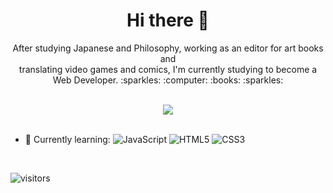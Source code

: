 <h1 align=center> Hi there 👋</h1> 

<p align=center>
After studying Japanese and Philosophy, working as an editor for art books and <br> translating video games and comics, I'm currently studying to become a Web Developer. :sparkles: :computer: :books: :sparkles: 
<br>
<br>
 
<div align=center>
<img src= https://media.giphy.com/media/OMK7LRBedcnhm/giphy.gif>
</div>

<br>

- :bug: Currently learning:  ![JavaScript](https://img.shields.io/badge/-JavaScript-yellow?style=flat-circle&logo=javascript) ![HTML5](https://img.shields.io/badge/-HTML5-yellow?style=flat-circle&logo=html5) ![CSS3](https://img.shields.io/badge/-CSS3-yellow?style=flat-circle&logo=css3)
<!--
<import swift from 'programming-languages-logos/src/swift/swift.svg'>
 -->
 </p>
<br>

![visitors](https://visitor-badge.glitch.me/badge?page_id=AnH13-6.visitor-badge&left_color=purple&right_color=pink)

<!--
**AnH13-6/AnH13-6** is a ✨ _special_ ✨ repository because its `README.md` (this file) appears on your GitHub profile.

Here are some ideas to get you started:

- 🔭 I’m currently working on ...
- 🌱 I’m currently learning ...
- 👯 I’m looking to collaborate on ...
- 🤔 I’m looking for help with ...
- 💬 Ask me about ...
- 📫 How to reach me: ...
- 😄 Pronouns: ...
- ⚡ Fun fact: ...
-->

